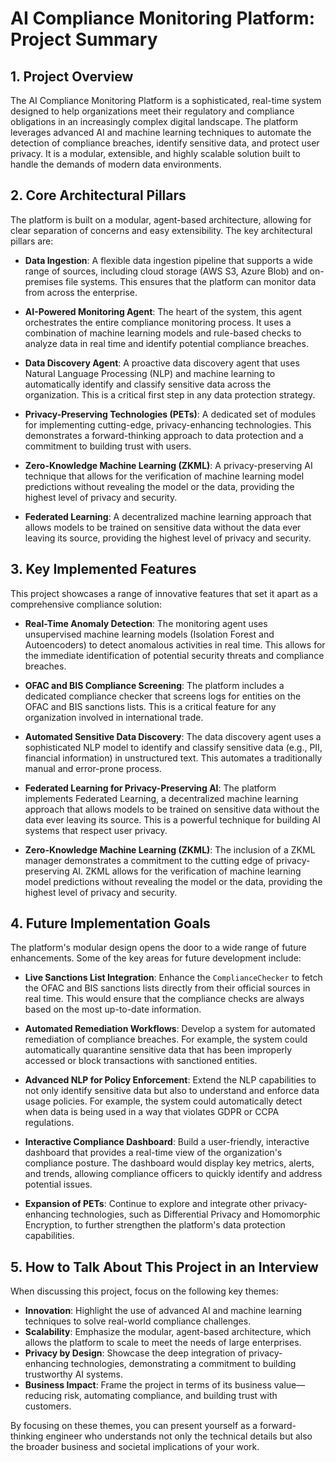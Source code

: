 # AI Compliance Monitoring Platform: Project Summary


## 1. Project Overview

The AI Compliance Monitoring Platform is a sophisticated, real-time system designed to help organizations meet their regulatory and compliance obligations in an increasingly complex digital landscape. The platform leverages advanced AI and machine learning techniques to automate the detection of compliance breaches, identify sensitive data, and protect user privacy. It is a modular, extensible, and highly scalable solution built to handle the demands of modern data environments.

## 2. Core Architectural Pillars

The platform is built on a modular, agent-based architecture, allowing for clear separation of concerns and easy extensibility. The key architectural pillars are:

*   **Data Ingestion**: A flexible data ingestion pipeline that supports a wide range of sources, including cloud storage (AWS S3, Azure Blob) and on-premises file systems. This ensures that the platform can monitor data from across the enterprise.

*   **AI-Powered Monitoring Agent**: The heart of the system, this agent orchestrates the entire compliance monitoring process. It uses a combination of machine learning models and rule-based checks to analyze data in real time and identify potential compliance breaches.

*   **Data Discovery Agent**: A proactive data discovery agent that uses Natural Language Processing (NLP) and machine learning to automatically identify and classify sensitive data across the organization. This is a critical first step in any data protection strategy.

*   **Privacy-Preserving Technologies (PETs)**: A dedicated set of modules for implementing cutting-edge, privacy-enhancing technologies. This demonstrates a forward-thinking approach to data protection and a commitment to building trust with users.

*   **Zero-Knowledge Machine Learning (ZKML)**: A privacy-preserving AI technique that allows for the verification of machine learning model predictions without revealing the model or the data, providing the highest level of privacy and security.

*   **Federated Learning**: A decentralized machine learning approach that allows models to be trained on sensitive data without the data ever leaving its source, providing the highest level of privacy and security.

## 3. Key Implemented Features

This project showcases a range of innovative features that set it apart as a comprehensive compliance solution:

*   **Real-Time Anomaly Detection**: The monitoring agent uses unsupervised machine learning models (Isolation Forest and Autoencoders) to detect anomalous activities in real time. This allows for the immediate identification of potential security threats and compliance breaches.

*   **OFAC and BIS Compliance Screening**: The platform includes a dedicated compliance checker that screens logs for entities on the OFAC and BIS sanctions lists. This is a critical feature for any organization involved in international trade.

*   **Automated Sensitive Data Discovery**: The data discovery agent uses a sophisticated NLP model to identify and classify sensitive data (e.g., PII, financial information) in unstructured text. This automates a traditionally manual and error-prone process.

*   **Federated Learning for Privacy-Preserving AI**: The platform implements Federated Learning, a decentralized machine learning approach that allows models to be trained on sensitive data without the data ever leaving its source. This is a powerful technique for building AI systems that respect user privacy.

*   **Zero-Knowledge Machine Learning (ZKML)**: The inclusion of a ZKML manager demonstrates a commitment to the cutting edge of privacy-preserving AI. ZKML allows for the verification of machine learning model predictions without revealing the model or the data, providing the highest level of privacy and security.

## 4. Future Implementation Goals

The platform's modular design opens the door to a wide range of future enhancements. Some of the key areas for future development include:

*   **Live Sanctions List Integration**: Enhance the `ComplianceChecker` to fetch the OFAC and BIS sanctions lists directly from their official sources in real time. This would ensure that the compliance checks are always based on the most up-to-date information.

*   **Automated Remediation Workflows**: Develop a system for automated remediation of compliance breaches. For example, the system could automatically quarantine sensitive data that has been improperly accessed or block transactions with sanctioned entities.

*   **Advanced NLP for Policy Enforcement**: Extend the NLP capabilities to not only identify sensitive data but also to understand and enforce data usage policies. For example, the system could automatically detect when data is being used in a way that violates GDPR or CCPA regulations.

*   **Interactive Compliance Dashboard**: Build a user-friendly, interactive dashboard that provides a real-time view of the organization's compliance posture. The dashboard would display key metrics, alerts, and trends, allowing compliance officers to quickly identify and address potential issues.

*   **Expansion of PETs**: Continue to explore and integrate other privacy-enhancing technologies, such as Differential Privacy and Homomorphic Encryption, to further strengthen the platform's data protection capabilities.

## 5. How to Talk About This Project in an Interview

When discussing this project, focus on the following key themes:

*   **Innovation**: Highlight the use of advanced AI and machine learning techniques to solve real-world compliance challenges.
*   **Scalability**: Emphasize the modular, agent-based architecture, which allows the platform to scale to meet the needs of large enterprises.
*   **Privacy by Design**: Showcase the deep integration of privacy-enhancing technologies, demonstrating a commitment to building trustworthy AI systems.
*   **Business Impact**: Frame the project in terms of its business value—reducing risk, automating compliance, and building trust with customers.

By focusing on these themes, you can present yourself as a forward-thinking engineer who understands not only the technical details but also the broader business and societal implications of your work.
